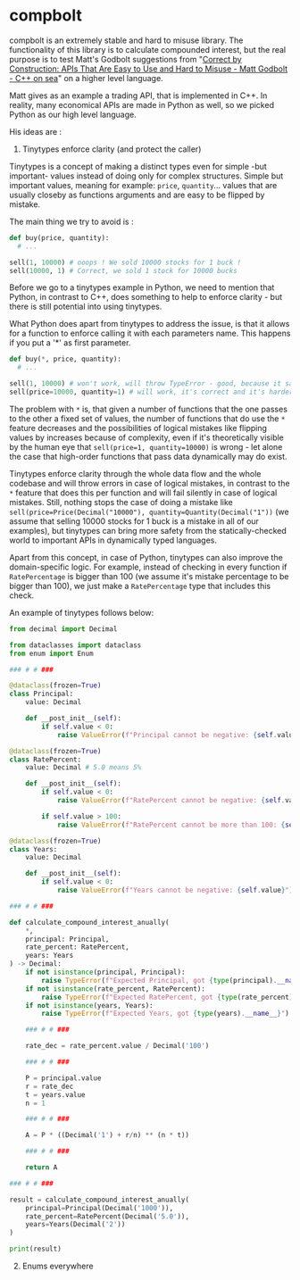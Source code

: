 # compbolt

compbolt is an extremely stable and hard to misuse library. The functionality of this library is to calculate compounded interest, but the real purpose is to test Matt's Godbolt suggestions from "[Correct by Construction: APIs That Are Easy to Use and Hard to Misuse - Matt Godbolt - C++ on sea](https://www.youtube.com/watch?v=nLSm3Haxz0I)" on a higher level language.

Matt gives as an example a trading API, that is implemented in C++. In reality, many economical APIs are made in Python as well, so we picked Python as our high level language.

His ideas are :

1. Tinytypes enforce clarity (and protect the caller)

Tinytypes is a concept of making a distinct types even for simple -but important- values instead of doing only for complex structures. Simple but important values, meaning for example: `price`, `quantity`... values that are usually closeby as functions arguments and are easy to be flipped by mistake.

The main thing we try to avoid is :
```python
def buy(price, quantity):
  # ...

sell(1, 10000) # ooops ! We sold 10000 stocks for 1 buck !
sell(10000, 1) # Correct, we sold 1 stock for 10000 bucks
```

Before we go to a tinytypes example in Python, we need to mention that Python, in contrast to C++, does something to help to enforce clarity - but there is still potential into using tinytypes.

What Python does apart from tinytypes to address the issue, is that it allows for a function to enforce calling it with each parameters name. This happens if you put a '*' as first parameter.

```python
def buy(*, price, quantity):
  # ...

sell(1, 10000) # won't work, will throw TypeError - good, because it saved us from making a mistake
sell(price=10000, quantity=1) # will work, it's correct and it's harder to make a mistake
```

The problem with `*` is, that given a number of functions that the one passes to the other a fixed set of values, the number of functions that do use the `*` feature decreases and the possibilities of logical mistakes like flipping values by increases because of complexity, even if it's theoretically visible by the human eye that `sell(price=1, quantity=10000)` is wrong - let alone the case that high-order functions that pass data dynamically may do exist. 

Tinytypes enforce clarity through the whole data flow and the whole codebase and will throw errors in case of logical mistakes, in contrast to the `*` feature that does this per function and will fail silently in case of logical mistakes. Still, nothing stops the case of doing a mistake like `sell(price=Price(Decimal("10000"), quantity=Quantity(Decimal("1"))` (we assume that selling 10000 stocks for 1 buck is a mistake in all of our examples), but tinytypes can bring more safety from the statically-checked world to important APIs in dynamically typed languages.

Apart from this concept, in case of Python, tinytypes can also improve the domain-specific logic. For example, instead of checking in every function if `RatePercentage` is bigger than 100 (we assume it's mistake percentage to be bigger than 100), we just make a `RatePercentage` type that includes this check.

An example of tinytypes follows below: 

```python
from decimal import Decimal

from dataclasses import dataclass
from enum import Enum

### # # ###

@dataclass(frozen=True)
class Principal:
    value: Decimal

    def __post_init__(self):
        if self.value < 0:
            raise ValueError(f"Principal cannot be negative: {self.value}")

@dataclass(frozen=True)
class RatePercent:
    value: Decimal # 5.0 means 5%

    def __post_init__(self):
        if self.value < 0:
            raise ValueError(f"RatePercent cannot be negative: {self.value}")

        if self.value > 100:
            raise ValueError(f"RatePercent cannot be more than 100: {self.value}")

@dataclass(frozen=True)
class Years:
    value: Decimal

    def __post_init__(self):
        if self.value < 0:
            raise ValueError(f"Years cannot be negative: {self.value}")

### # # ###

def calculate_compound_interest_anually(
    *,
    principal: Principal,
    rate_percent: RatePercent,
    years: Years
) -> Decimal:
    if not isinstance(principal, Principal):
        raise TypeError(f"Expected Principal, got {type(principal).__name__}")
    if not isinstance(rate_percent, RatePercent):
        raise TypeError(f"Expected RatePercent, got {type(rate_percent).__name__}")
    if not isinstance(years, Years):
        raise TypeError(f"Expected Years, got {type(years).__name__}")

    ### # # ###

    rate_dec = rate_percent.value / Decimal('100')

    ### # # ###

    P = principal.value
    r = rate_dec
    t = years.value
    n = 1

    ### # # ###

    A = P * ((Decimal('1') + r/n) ** (n * t))

    ### # # ###

    return A

### # # ###

result = calculate_compound_interest_anually(
    principal=Principal(Decimal('1000')),
    rate_percent=RatePercent(Decimal('5.0')),
    years=Years(Decimal('2'))
)

print(result)
```

2. Enums everywhere
  
